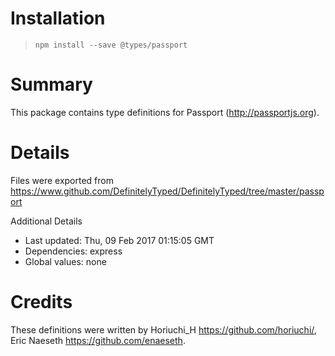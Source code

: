 # Installation
> `npm install --save @types/passport`

# Summary
This package contains type definitions for Passport (http://passportjs.org).

# Details
Files were exported from https://www.github.com/DefinitelyTyped/DefinitelyTyped/tree/master/passport

Additional Details
 * Last updated: Thu, 09 Feb 2017 01:15:05 GMT
 * Dependencies: express
 * Global values: none

# Credits
These definitions were written by Horiuchi_H <https://github.com/horiuchi/>, Eric Naeseth <https://github.com/enaeseth>.
